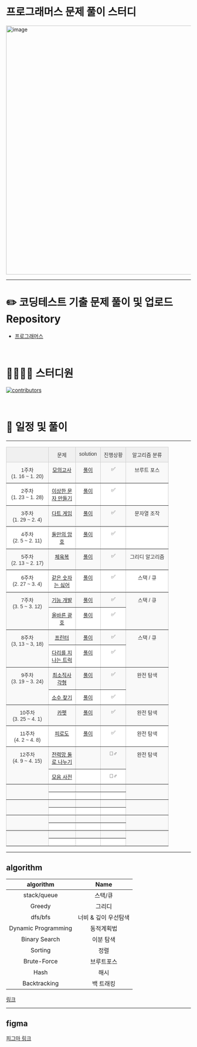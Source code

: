# 프로그래머스 문제 풀이 스터디

<img width="677" alt="image" src="https://user-images.githubusercontent.com/76567238/215252545-9c67b9dd-9429-4cd4-8797-3e04968856e2.png">

---

# ✏️ **코딩테스트 기출 문제 풀이 및 업로드 Repository**

- [프로그래머스](https://school.programmers.co.kr/learn/challenges?order=acceptance_desc&page=1)

<br>

# 👨‍👩‍👧‍👦 스터디원

[![contributors](https://contrib.rocks/image?repo=Gamangjum-lihou/coding-test-study)](https://github.com/Gamangjum-lihou/coding-test-study/graphs/contributors)

<br>

# 📅 일정 및 풀이

---

<style type="text/css">
.tg  {border-collapse:collapse;border-color:#ccc;border-spacing:0;}
.tg td{background-color:#fff;border-color:#ccc;border-style:solid;border-width:1px;color:#333;
  font-family:Arial, sans-serif;font-size:14px;overflow:hidden;padding:10px 5px;word-break:normal;}
.tg th{background-color:#f0f0f0;border-color:#ccc;border-style:solid;border-width:1px;color:#333;
  font-family:Arial, sans-serif;font-size:14px;font-weight:normal;overflow:hidden;padding:10px 5px;word-break:normal;}
.tg .tg-c3ow{border-color:inherit;text-align:center;vertical-align:top}
.tg .tg-abip{background-color:#f9f9f9;border-color:inherit;text-align:center;vertical-align:top}
</style>
<table class="tg" style="undefined;table-layout: fixed; width: 443px">
<colgroup>
<col style="width: 115px">
<col style="width: 74px">
<col style="width: 69px">
<col style="width: 69px">
<col style="width: 116px">
</colgroup>
<thead>
  <tr>
    <th class="tg-c3ow"></th>
    <th class="tg-c3ow">문제</th>
    <th class="tg-c3ow">solution</th>
    <th class="tg-c3ow">진행상황</th>
    <th class="tg-c3ow">알고리즘 분류</th>
  </tr>
</thead>
<tbody>
  <tr>
    <td class="tg-abip">1주차<br>(1. 16 ~ 1. 20)</td>
    <td class="tg-abip"><a href="https://school.programmers.co.kr/learn/courses/30/lessons/42840" target="_blank" rel="noopener noreferrer">모의고사</a></td>
    <td class="tg-abip"><a href="https://github.com/Gamangjum-lihou/coding-test-study/blob/main/level-1/%EB%AA%A8%EC%9D%98_%EA%B3%A0%EC%82%AC.js" target="_blank" rel="noopener noreferrer">풀이</a></td>
    <td class="tg-abip"><span style="font-weight:var(--base-text-weight-normal, 400);font-style:normal">✅</span></td>
    <td class="tg-abip">브루트 포스</td>
  </tr>
  <tr>
    <td class="tg-c3ow">2주차<br>(1. 23 ~ 1. 28)</td>
    <td class="tg-c3ow"><a href="https://school.programmers.co.kr/learn/courses/30/lessons/12930" target="_blank" rel="noopener noreferrer">이상한 문자 만들기</a></td>
    <td class="tg-c3ow"><a href="https://github.com/Gamangjum-lihou/coding-test-study/blob/main/level-1/%EC%9D%B4%EC%83%81%ED%95%9C_%EB%AC%B8%EC%9E%90_%EB%A7%8C%EB%93%A4%EA%B8%B0.js" target="_blank" rel="noopener noreferrer">풀이</a><br></td>
    <td class="tg-c3ow"><span style="font-weight:var(--base-text-weight-normal, 400);font-style:normal">✅</span></td>
    <td class="tg-c3ow"></td>
  </tr>
  <tr>
    <td class="tg-abip">3주차<br>(1. 29 ~ 2. 4)</td>
    <td class="tg-abip"><a href="https://school.programmers.co.kr/learn/courses/30/lessons/17682" target="_blank" rel="noopener noreferrer">다트 게임</a><br></td>
    <td class="tg-abip"><a href="https://github.com/Gamangjum-lihou/coding-test-study/blob/main/level-1/%EB%8B%A4%ED%8A%B8_%EA%B2%8C%EC%9E%84.js" target="_blank" rel="noopener noreferrer">풀이</a></td>
    <td class="tg-abip"><span style="font-weight:var(--base-text-weight-normal, 400);font-style:normal">✅</span></td>
    <td class="tg-abip">문자열 조작</td>
  </tr>
  <tr>
    <td class="tg-c3ow">4주차<br>(2. 5 ~ 2. 11)</td>
    <td class="tg-c3ow"><a href="https://school.programmers.co.kr/learn/courses/30/lessons/155652" target="_blank" rel="noopener noreferrer">둘만의 암호</a></td>
    <td class="tg-c3ow"><a href="https://github.com/Gamangjum-lihou/coding-test-study/blob/main/level-1/%EB%91%98%EB%A7%8C%EC%9D%98_%EC%95%94%ED%98%B8.js" target="_blank" rel="noopener noreferrer">풀이</a></td>
    <td class="tg-c3ow"><span style="font-weight:var(--base-text-weight-normal, 400);font-style:normal">✅</span></td>
    <td class="tg-c3ow"></td>
  </tr>
  <tr>
    <td class="tg-abip">5주차<br>(2. 13 ~ 2. 17)</td>
    <td class="tg-abip"><a href="https://school.programmers.co.kr/learn/courses/30/lessons/42862?language=javascript" target="_blank" rel="noopener noreferrer">체육복</a></td>
    <td class="tg-abip"><a href="https://github.com/Gamangjum-lihou/coding-test-study/blob/main/level-1/%EC%B2%B4%EC%9C%A1%EB%B3%B5.js" target="_blank" rel="noopener noreferrer">풀이</a></td>
    <td class="tg-abip"><span style="font-weight:var(--base-text-weight-normal, 400);font-style:normal">✅</span></td>
    <td class="tg-abip">그리디 알고리즘</td>
  </tr>
  <tr>
    <td class="tg-c3ow">6주차<br>(2. 27 ~ 3. 4)</td>
    <td class="tg-c3ow"><a href="https://school.programmers.co.kr/learn/courses/30/lessons/12906" target="_blank" rel="noopener noreferrer">같은 숫자는 싫어</a></td>
    <td class="tg-c3ow"><a href="https://github.com/Gamangjum-lihou/coding-test-study/blob/main/level-1/%EC%B2%B4%EC%9C%A1%EB%B3%B5.js" target="_blank" rel="noopener noreferrer">풀이</a></td>
    <td class="tg-c3ow"><span style="font-weight:var(--base-text-weight-normal, 400);font-style:normal">✅</span></td>
    <td class="tg-c3ow">스택 / 큐</td>
  </tr>
  <tr>
    <td class="tg-abip" rowspan="2">7주차<br>(3. 5 ~ 3. 12)</td>
    <td class="tg-abip"><a href="https://school.programmers.co.kr/learn/courses/30/lessons/42586" target="_blank" rel="noopener noreferrer">기능 개발</a></td>
    <td class="tg-abip"><a href="https://github.com/Gamangjum-lihou/coding-test-study/blob/main/level-2/%EA%B8%B0%EB%8A%A5%EA%B0%9C%EB%B0%9C.js" target="_blank" rel="noopener noreferrer">풀이</a></td>
    <td class="tg-abip"><span style="font-weight:var(--base-text-weight-normal, 400);font-style:normal">✅</span></td>
    <td class="tg-abip" rowspan="2">스택 / 큐</td>
  </tr>
  <tr>
    <td class="tg-c3ow"><a href="https://school.programmers.co.kr/learn/courses/30/lessons/12909" target="_blank" rel="noopener noreferrer">올바른 괄호</a></td>
    <td class="tg-c3ow"><a href="https://github.com/Gamangjum-lihou/coding-test-study/blob/main/level-2/%EC%98%AC%EB%B0%94%EB%A5%B8_%EA%B4%84%ED%98%B8.js" target="_blank" rel="noopener noreferrer">풀이</a></td>
    <td class="tg-c3ow"><span style="font-weight:var(--base-text-weight-normal, 400);font-style:normal">✅</span></td>
  </tr>
  <tr>
    <td class="tg-abip" rowspan="2">8주차<br>(3, 13 ~ 3, 18)</td>
    <td class="tg-abip"><a href="https://school.programmers.co.kr/learn/courses/30/lessons/42587" target="_blank" rel="noopener noreferrer">프린터</a></td>
    <td class="tg-abip"><a href="https://github.com/Gamangjum-lihou/coding-test-study/blob/main/level-2/%ED%94%84%EB%A6%B0%ED%84%B0.js" target="_blank" rel="noopener noreferrer">풀이</a></td>
    <td class="tg-abip"><span style="font-weight:var(--base-text-weight-normal, 400);font-style:normal">✅</span></td>
    <td class="tg-abip" rowspan="2">스택 / 큐</td>
  </tr>
  <tr>
    <td class="tg-c3ow"><a href="https://school.programmers.co.kr/learn/courses/30/lessons/42583" target="_blank" rel="noopener noreferrer">다리를 지나는 트럭</a></td>
    <td class="tg-c3ow"><a href="https://github.com/Gamangjum-lihou/coding-test-study/blob/main/level-2/%EB%8B%A4%EB%A6%AC%EB%A5%BC_%EC%A7%80%EB%82%98%EB%8A%94_%ED%8A%B8%EB%9F%AD.js" target="_blank" rel="noopener noreferrer">풀이</a></td>
    <td class="tg-c3ow"><span style="font-weight:var(--base-text-weight-normal, 400);font-style:normal">✅</span></td>
  </tr>
  <tr>
    <td class="tg-abip" rowspan="2">9주차<br>(3. 19 ~ 3. 24)</td>
    <td class="tg-abip"><a href="https://school.programmers.co.kr/learn/courses/30/lessons/86491" target="_blank" rel="noopener noreferrer">최소직사각형</a></td>
    <td class="tg-abip"><a href="https://github.com/Gamangjum-lihou/coding-test-study/blob/main/level-2/%EC%B5%9C%EC%86%8C%EC%A7%81%EC%82%AC%EA%B0%81%ED%98%95.js" target="_blank" rel="noopener noreferrer">풀이</a></td>
    <td class="tg-abip"><span style="font-weight:var(--base-text-weight-normal, 400);font-style:normal">✅</span></td>
    <td class="tg-abip" rowspan="2">완전 탐색</td>
  </tr>
  <tr>
    <td class="tg-c3ow"><a href="https://school.programmers.co.kr/learn/courses/30/lessons/42839" target="_blank" rel="noopener noreferrer">소수 찾기</a></td>
    <td class="tg-c3ow"><a href="https://github.com/Gamangjum-lihou/coding-test-study/blob/main/level-2/%EC%86%8C%EC%88%98_%EC%B0%BE%EA%B8%B0.js" target="_blank" rel="noopener noreferrer">풀이</a></td>
    <td class="tg-c3ow"><span style="font-weight:var(--base-text-weight-normal, 400);font-style:normal">✅</span></td>
  </tr>
  <tr>
    <td class="tg-abip">10주차<br>(3. 25 ~ 4. 1)</td>
    <td class="tg-abip"><a href="https://school.programmers.co.kr/learn/courses/30/lessons/42842" target="_blank" rel="noopener noreferrer">카펫</a></td>
    <td class="tg-abip"><a href="https://github.com/Gamangjum-lihou/coding-test-study/blob/main/level-2/%EC%B9%B4%ED%8E%AB.js" target="_blank" rel="noopener noreferrer">풀이</a></td>
    <td class="tg-abip"><span style="font-weight:var(--base-text-weight-normal, 400);font-style:normal">✅</span></td>
    <td class="tg-abip">완전 탐색</td>
  </tr>
  <tr>
    <td class="tg-c3ow">11주차<br>(4. 2 ~ 4. 8)</td>
    <td class="tg-c3ow"><a href="https://school.programmers.co.kr/learn/courses/30/lessons/87946" target="_blank" rel="noopener noreferrer">피로도</a></td>
    <td class="tg-c3ow"><a href="https://github.com/Gamangjum-lihou/coding-test-study/blob/main/level-2/%ED%94%BC%EB%A1%9C%EB%8F%84.js" target="_blank" rel="noopener noreferrer">풀이</a></td>
    <td class="tg-c3ow"><span style="font-weight:var(--base-text-weight-normal, 400);font-style:normal">✅</span></td>
    <td class="tg-c3ow">완전 탐색</td>
  </tr>
  <tr>
    <td class="tg-abip" rowspan="2">12주차<br>(4. 9 ~ 4. 15)</td>
    <td class="tg-abip"><a href="https://school.programmers.co.kr/learn/courses/30/lessons/86971" target="_blank" rel="noopener noreferrer">전력망 둘로 나누기</a></td>
    <td class="tg-abip"></td>
    <td class="tg-abip"><span style="font-weight:var(--base-text-weight-normal, 400);font-style:normal">🚴‍♂️</span></td>
    <td class="tg-abip" rowspan="2">완전 탐색</td>
  </tr>
  <tr>
    <td class="tg-c3ow"><a href="https://school.programmers.co.kr/learn/courses/30/lessons/84512" target="_blank" rel="noopener noreferrer">모음 사전</a></td>
    <td class="tg-c3ow"></td>
    <td class="tg-c3ow"><span style="font-weight:var(--base-text-weight-normal, 400);font-style:normal">🚴‍♂️</span></td>
  </tr>
  <tr>
    <td class="tg-abip" rowspan="2"></td>
    <td class="tg-abip"></td>
    <td class="tg-abip"></td>
    <td class="tg-abip"></td>
    <td class="tg-abip" rowspan="2"></td>
  </tr>
  <tr>
    <td class="tg-c3ow"></td>
    <td class="tg-c3ow"></td>
    <td class="tg-c3ow"></td>
  </tr>
  <tr>
    <td class="tg-abip" rowspan="2"></td>
    <td class="tg-abip"></td>
    <td class="tg-abip"></td>
    <td class="tg-abip"></td>
    <td class="tg-abip" rowspan="2"></td>
  </tr>
  <tr>
    <td class="tg-c3ow"></td>
    <td class="tg-c3ow"></td>
    <td class="tg-c3ow"></td>
  </tr>
  <tr>
    <td class="tg-abip" rowspan="2"></td>
    <td class="tg-abip"></td>
    <td class="tg-abip"></td>
    <td class="tg-abip"></td>
    <td class="tg-abip" rowspan="2"></td>
  </tr>
  <tr>
    <td class="tg-c3ow"></td>
    <td class="tg-c3ow"></td>
    <td class="tg-c3ow"></td>
  </tr>
  <tr>
    <td class="tg-abip" rowspan="2"></td>
    <td class="tg-abip"></td>
    <td class="tg-abip"></td>
    <td class="tg-abip"></td>
    <td class="tg-abip" rowspan="2"></td>
  </tr>
  <tr>
    <td class="tg-c3ow"></td>
    <td class="tg-c3ow"></td>
    <td class="tg-c3ow"></td>
  </tr>
</tbody>
</table>

---

## algorithm

|      algorithm      |         Name         |
| :-----------------: | :------------------: |
|     stack/queue     |       스택/큐        |
|       Greedy        |        그리디        |
|       dfs/bfs       | 너비 & 깊이 우선탐색 |
| Dynamic Programming |      동적계획법      |
|    Binary Search    |      이분 탐색       |
|       Sorting       |         정렬         |
|     Brute-Force     |      브루트포스      |
|        Hash         |         해시         |
|    Backtracking     |      백 트래킹       |

[링크](https://velog.io/@pppp0722/%EC%BD%94%EB%94%A9%ED%85%8C%EC%8A%A4%ED%8A%B8-%EB%AC%B8%EC%A0%9C-%EC%9C%A0%ED%98%95-%EC%A0%95%EB%A6%AC)

---

## figma

[피그마 링크](https://www.figma.com/file/2HtqkiQWiDqukyqdtmFft1/Untitled?t=25eXnnOtM082Xwhs-0)
